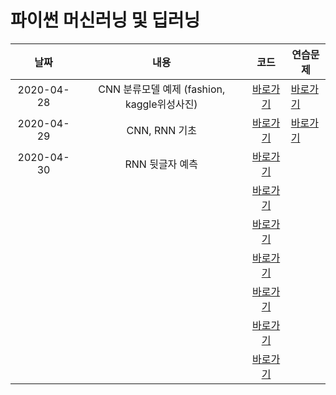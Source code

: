 # 파이썬 머신러닝 및 딥러닝

|    날짜    |                    내용                     |                            코드                             | 연습문제                      |
| :--------: | :-----------------------------------------: | :---------------------------------------------------------: | ----------------------------- |
| 2020-04-28 | CNN 분류모델 예제 (fashion, kaggle위성사진) | [바로가기](0428_CNN_분류모델(fashion,kaggle위성사진).ipynb) | [바로가기](./0428_cnn분류.md) |
| 2020-04-29 |                CNN, RNN 기초                |               [바로가기](0429_CNN_RNN.ipynb)                | [바로가기](./0429_CNN_RNN.md) |
| 2020-04-30 |               RNN 뒷글자 예측               |                 [바로가기](0430_RNN.ipynb)                  |                               |
|            |                                             |                        [바로가기]()                         |                               |
|            |                                             |                        [바로가기]()                         |                               |
|            |                                             |                        [바로가기]()                         |                               |
|            |                                             |                        [바로가기]()                         |                               |
|            |                                             |                        [바로가기]()                         |                               |
|            |                                             |                        [바로가기]()                         |                               |

